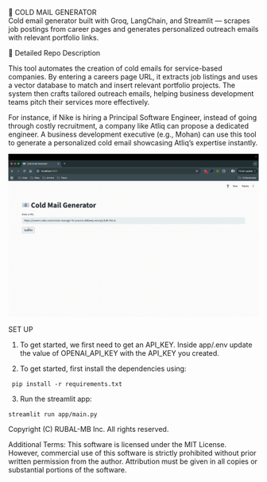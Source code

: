 📩 COLD MAIL GENERATOR
<br>
Cold email generator built with Groq, LangChain, and Streamlit — scrapes job postings from career pages and generates personalized outreach emails with relevant portfolio links.

🔹 Detailed Repo Description

This tool automates the creation of cold emails for service-based companies. By entering a careers page URL, it extracts job listings and uses a vector database to match and insert relevant portfolio projects. The system then crafts tailored outreach emails, helping business development teams pitch their services more effectively.

For instance, if Nike is hiring a Principal Software Engineer, instead of going through costly recruitment, a company like Atliq can propose a dedicated engineer. A business development executive (e.g., Mohan) can use this tool to generate a personalized cold email showcasing Atliq’s expertise instantly.

![Demo Clip](app/clip.gif)

SET UP 

 1) To get started, we first need to get an API_KEY. Inside app/.env update the value of OPENAI_API_KEY with the API_KEY you created.

 2) To get started, first install the dependencies using:
```
 pip install -r requirements.txt
```
 3) Run the streamlit app:
```
streamlit run app/main.py
```

Copyright (C) RUBAL-MB Inc. All rights reserved.

Additional Terms: This software is licensed under the MIT License. However, commercial use of this software is strictly prohibited without prior written permission from the author. Attribution must be given in all copies or substantial portions of the software.

